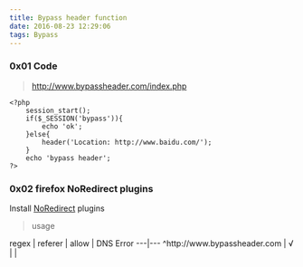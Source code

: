```yaml
---
title: Bypass header function
date: 2016-08-23 12:29:06
tags: Bypass
---
```


### 0x01 Code
> http://www.bypassheader.com/index.php

```
<?php
    session_start();
    if($_SESSION('bypass')){
        echo 'ok';
    }else{
        header('Location: http://www.baidu.com/');
    }
    echo 'bypass header';
?>
```

### 0x02 firefox NoRedirect plugins
Install [NoRedirect](https://addons.mozilla.org/zh-CN/firefox/addon/noredirect/) plugins
> usage


regex | referer | allow | DNS Error
---|---
^http://www\.bypassheader\.com | √ |  |